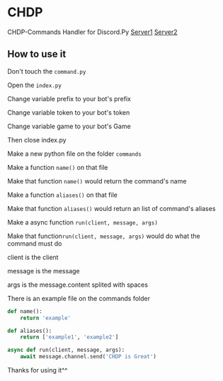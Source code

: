# CHDP
CHDP-Commands Handler for Discord.Py
[Server1](https://discord.gg/8AhTEAt)
[Server2](https://discord.gg/XSSbcvm)

## How to use it

Don't touch the `command.py`

Open the `index.py`

Change variable prefix to your bot's prefix

Change variable token to your bot's token

Change variable game to your bot's Game

Then close index.py

Make a new python file on the folder `commands` 

Make a function `name()` on that file

Make that function `name()` would return the command's name

Make a function `aliases()` on that file

Make that function `aliases()` would return an list of command's aliases

Make a async function `run(client, message, args)` 

Make that function`run(client, message, args)` would do what the command must do

client is the client

message is the message 

args is the message.content splited with spaces

There is an example file on the commands folder

```python
def name():
    return 'example'

def aliases():
    return ['example1', 'example2']

async def run(client, message, args):
    await message.channel.send('CHDP is Great')
```

Thanks for using it^^

